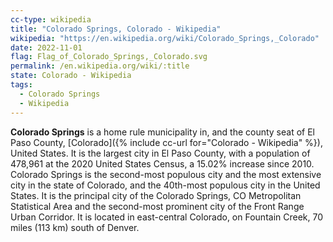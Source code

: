 ```yaml
---
cc-type: wikipedia
title: "Colorado Springs, Colorado - Wikipedia"
wikipedia: "https://en.wikipedia.org/wiki/Colorado_Springs,_Colorado"
date: 2022-11-01
flag: Flag_of_Colorado_Springs,_Colorado.svg
permalink: /en.wikipedia.org/wiki/:title
state: Colorado - Wikipedia
tags:
  - Colorado Springs
  - Wikipedia
---
```

**Colorado Springs** is a home rule municipality in, and the county seat of El Paso County, [Colorado]({% include cc-url for="Colorado - Wikipedia" %}), United States. It is the largest city in El Paso County, with a population of 478,961 at the 2020 United States Census, a 15.02% increase since 2010. Colorado Springs is the second-most populous city and the most extensive city in the state of Colorado, and the 40th-most populous city in the United States. It is the principal city of the Colorado Springs, CO Metropolitan Statistical Area and the second-most prominent city of the Front Range Urban Corridor. It is located in east-central Colorado, on Fountain Creek, 70 miles (113 km) south of Denver.